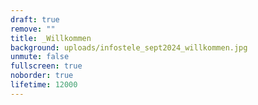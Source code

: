 ```yaml
---
draft: true
remove: ""
title: _Willkommen
background: uploads/infostele_sept2024_willkommen.jpg
unmute: false
fullscreen: true
noborder: true
lifetime: 12000
---
```

